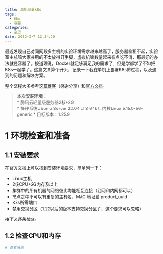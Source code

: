 ```yaml
---
title: 单机部署k8s
tags:
  - K8s
  - 容器
categories:
  - 杂货
date: 2023-5-7 12:24:36
---
```


最近发现自己对同网段多主机的实验环境需求越来越高了，服务器嘛租不起，实验室主机嘛大家共用的不太放得开手脚，虚拟机嘛数量起来有点吃不消，那最好的办法就是容器了。按道理说，Docker就足够满足我的需求了，但是学都学了不如把K8s一起学了。这篇文章算个开头，记录一下我在单机上部署K8s的过程，以及遇到的问题和解决方案。  

<!-- more -->

整个流程大多参考[这篇博客](https://www.hyhblog.cn/2021/02/17/deployment-manual-k8s-for-newbee/#18)（感谢分享）和[官方文档](https://kubernetes.io/zh-cn/docs/home/)。  

> **本次安装环境：**  
> \* 腾讯云轻量级服务器2核+2G  
> \* 操作系统Ubuntu Server 22.04 LTS 64bit, 内核Linux 5.15.0-56-generic
> \* 目标版本：1.25.9

# 1 环境检查和准备

## 1.1 安装要求  

在[官方文档](https://kubernetes.io/zh-cn/docs/setup/production-environment/tools/kubeadm/install-kubeadm/)上可以找到安装环境要求，简单列一下：  
- Linux主机
- 2核CPU+2G内存及以上
- 集群中的所有机器的网络彼此均能相互连接（公网和内网都可以）
- 节点之中不可以有重复的主机名、MAC 地址或 product_uuid
- K8s所需端口
- 禁用交换分区（1.22以后的版本支持交换分区了，这个要求可以忽略）

接下来逐条检查。

## 1.2 检查CPU和内存

``` bash
# 查看系统
```
